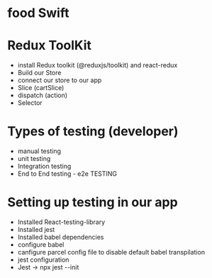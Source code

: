 # food Swift


# Redux ToolKit
 - install Redux toolkit (@reduxjs/toolkit) and react-redux
 - Build our Store
 - connect our store to our app
 - Slice (cartSlice)
 - dispatch (action)
 - Selector

# Types of testing (developer)
- manual testing
- unit testing
- Integration testing
- End to End testing - e2e TESTING

# Setting up testing in our app

- Installed React-testing-library
- Installed jest
- Installed babel dependencies
- configure babel
- canfigure parcel config file to disable default babel transpilation
- jest configuration
- Jest ->  npx jest --init

